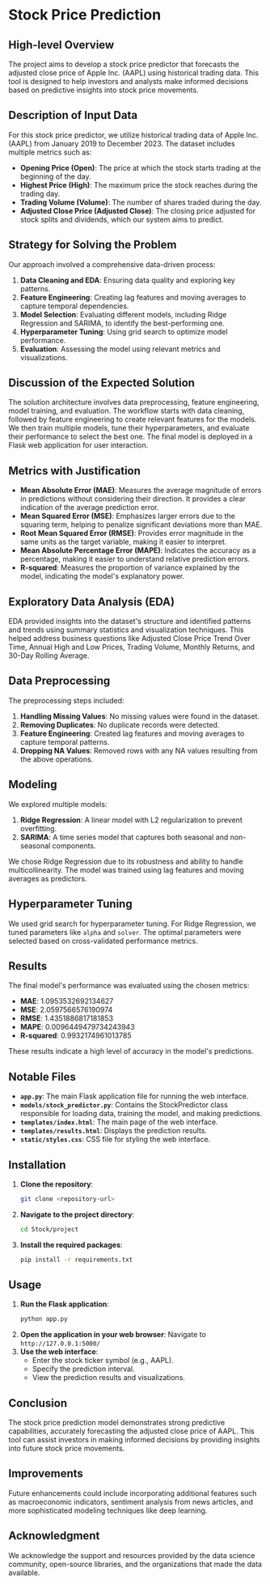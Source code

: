 # Stock Price Prediction

## High-level Overview
The project aims to develop a stock price predictor that forecasts the adjusted close price of Apple Inc. (AAPL) using historical trading data. This tool is designed to help investors and analysts make informed decisions based on predictive insights into stock price movements.

## Description of Input Data
For this stock price predictor, we utilize historical trading data of Apple Inc. (AAPL) from January 2019 to December 2023. The dataset includes multiple metrics such as:
- **Opening Price (Open)**: The price at which the stock starts trading at the beginning of the day.
- **Highest Price (High)**: The maximum price the stock reaches during the trading day.
- **Trading Volume (Volume)**: The number of shares traded during the day.
- **Adjusted Close Price (Adjusted Close)**: The closing price adjusted for stock splits and dividends, which our system aims to predict.

## Strategy for Solving the Problem
Our approach involved a comprehensive data-driven process:
1. **Data Cleaning and EDA**: Ensuring data quality and exploring key patterns.
2. **Feature Engineering**: Creating lag features and moving averages to capture temporal dependencies.
3. **Model Selection**: Evaluating different models, including Ridge Regression and SARIMA, to identify the best-performing one.
4. **Hyperparameter Tuning**: Using grid search to optimize model performance.
5. **Evaluation**: Assessing the model using relevant metrics and visualizations.

## Discussion of the Expected Solution
The solution architecture involves data preprocessing, feature engineering, model training, and evaluation. The workflow starts with data cleaning, followed by feature engineering to create relevant features for the models. We then train multiple models, tune their hyperparameters, and evaluate their performance to select the best one. The final model is deployed in a Flask web application for user interaction.

## Metrics with Justification
- **Mean Absolute Error (MAE)**: Measures the average magnitude of errors in predictions without considering their direction. It provides a clear indication of the average prediction error.
- **Mean Squared Error (MSE)**: Emphasizes larger errors due to the squaring term, helping to penalize significant deviations more than MAE.
- **Root Mean Squared Error (RMSE)**: Provides error magnitude in the same units as the target variable, making it easier to interpret.
- **Mean Absolute Percentage Error (MAPE)**: Indicates the accuracy as a percentage, making it easier to understand relative prediction errors.
- **R-squared**: Measures the proportion of variance explained by the model, indicating the model's explanatory power.

## Exploratory Data Analysis (EDA)
EDA provided insights into the dataset's structure and identified patterns and trends using summary statistics and visualization techniques. This helped address business questions like Adjusted Close Price Trend Over Time, Annual High and Low Prices, Trading Volume, Monthly Returns, and 30-Day Rolling Average.

## Data Preprocessing
The preprocessing steps included:
1. **Handling Missing Values**: No missing values were found in the dataset.
2. **Removing Duplicates**: No duplicate records were detected.
3. **Feature Engineering**: Created lag features and moving averages to capture temporal patterns.
4. **Dropping NA Values**: Removed rows with any NA values resulting from the above operations.

## Modeling
We explored multiple models:
1. **Ridge Regression**: A linear model with L2 regularization to prevent overfitting.
2. **SARIMA**: A time series model that captures both seasonal and non-seasonal components.

We chose Ridge Regression due to its robustness and ability to handle multicollinearity. The model was trained using lag features and moving averages as predictors.

## Hyperparameter Tuning
We used grid search for hyperparameter tuning. For Ridge Regression, we tuned parameters like `alpha` and `solver`. The optimal parameters were selected based on cross-validated performance metrics.

## Results
The final model's performance was evaluated using the chosen metrics:
- **MAE**: 1.0953532692134627
- **MSE**: 2.0597566576190974
- **RMSE**: 1.4351886817181853
- **MAPE**: 0.0096449479734243943
- **R-squared**: 0.9932174961013785

These results indicate a high level of accuracy in the model's predictions.

## Notable Files
- **`app.py`**: The main Flask application file for running the web interface.
- **`models/stock_predictor.py`**: Contains the StockPredictor class responsible for loading data, training the model, and making predictions.
- **`templates/index.html`**: The main page of the web interface.
- **`templates/results.html`**: Displays the prediction results.
- **`static/styles.css`**: CSS file for styling the web interface.

## Installation
1. **Clone the repository**:
    ```sh
    git clone <repository-url>
    ```
2. **Navigate to the project directory**:
    ```sh
    cd Stock/project
    ```
3. **Install the required packages**:
    ```sh
    pip install -r requirements.txt
    ```

## Usage
1. **Run the Flask application**:
    ```sh
    python app.py
    ```
2. **Open the application in your web browser**:
    Navigate to `http://127.0.0.1:5000/`
3. **Use the web interface**:
    - Enter the stock ticker symbol (e.g., AAPL).
    - Specify the prediction interval.
    - View the prediction results and visualizations.

## Conclusion
The stock price prediction model demonstrates strong predictive capabilities, accurately forecasting the adjusted close price of AAPL. This tool can assist investors in making informed decisions by providing insights into future stock price movements.

## Improvements
Future enhancements could include incorporating additional features such as macroeconomic indicators, sentiment analysis from news articles, and more sophisticated modeling techniques like deep learning.

## Acknowledgment
We acknowledge the support and resources provided by the data science community, open-source libraries, and the organizations that made the data available.

